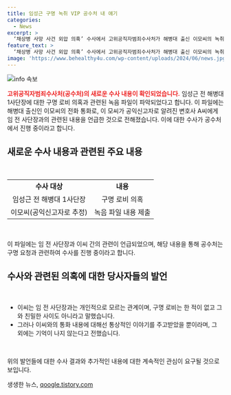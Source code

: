 ```yaml
---
title: 임성근 구명 녹취 VIP 공수처 내 얘기
categories:
  - News
excerpt: >
  ‘채상병 사망 사건 외압 의혹’ 수사에서 고위공직자범죄수사처가 해병대 출신 이모씨의 녹취록을 확보했다. 녹취록에는 이씨가 임 전 사단장과 대통령실 구명 관련 대화를 한 내용이 담겼다. 이에 대해 이씨는 관계를 부인했지만, 공수처는 구명 요청 여부 등을 수사 중이다. 이씨의 영향력 과장 가능성도 조명되고 있다. (150자)
feature_text: >
  ‘채상병 사망 사건 외압 의혹’ 수사에서 고위공직자범죄수사처가 해병대 출신 이모씨의 녹취록을 확보했다. 녹취록에는 이씨가 임 전 사단장과 대통령실 구명 관련 대화를 한 내용이 담겼다. 이에 대해 이씨는 관계를 부인했지만, 공수처는 구명 요청 여부 등을 수사 중이다. 이씨의 영향력 과장 가능성도 조명되고 있다. (150자)
image: 'https://www.behealthy4u.com/wp-content/uploads/2024/06/news.jpg'
---
```


<p><img src="https://www.behealthy4u.com/wp-content/uploads/2024/06/news.jpg" alt="info 속보" /></p>

<p><b><span style="color: #ee2323;">고위공직자범죄수사처(공수처)의 새로운 수사 내용이 확인되었습니다.</span></b> 임성근 전 해병대 1사단장에 대한 구명 로비 의혹과 관련된 녹음 파일이 파악되었다고 합니다. 이 파일에는 해병대 출신인 이모씨의 전화 통화로, 이 모씨가 공익신고자로 알려진 변호사 A씨에게 임 전 사단장과의 관련된 내용을 언급한 것으로 전해졌습니다. 이에 대한 수사가 공수처에서 진행 중이라고 합니다.</p>

<h2 data-ke-size="size26">새로운 수사 내용과 관련된 주요 내용</h2>

<p data-ke-size="size16">&nbsp;</p>

<table>
  <tbody>
    <tr>
      <td style="text-align: center; height: 17px;"><b>수사 대상</b></td>
      <td style="text-align: center; height: 17px;"><b>내용</b></td>
    </tr>
    <tr>
      <td style="text-align: center; height: 17px;">임성근 전 해병대 1사단장</td>
      <td style="text-align: center; height: 17px;">구명 로비 의혹</td>
    </tr>
    <tr>
      <td style="text-align: center; height: 17px;">이모씨(공익신고자로 추정)</td>
      <td style="text-align: center; height: 17px;">녹음 파일 내용 제출</td>
    </tr>
</tbody>
</table>

<p data-ke-size="size16">&nbsp;</p>

<p>이 파일에는 임 전 사단장과 이씨 간의 관련이 언급되었으며, 해당 내용을 통해 공수처는 구명 요청과 관련하여 수사를 진행 중이라고 합니다.</p>

<h2 data-ke-size="size26">수사와 관련된 의혹에 대한 당사자들의 발언</h2>

<p data-ke-size="size16">&nbsp;</p>

<ul>
  <li>이씨는 임 전 사단장과는 개인적으로 모르는 관계이며, 구명 로비는 한 적이 없고 그와 친밀한 사이도 아니라고 말했습니다.</li>
  <li>그러나 이씨와의 통화 내용에 대해선 통상적인 이야기를 주고받았을 뿐이라며, 그 외에는 기억이 나지 않는다고 전했습니다.</li>
</ul>

<p data-ke-size="size16">&nbsp;</p>

<p>위의 발언들에 대한 수사 결과와 추가적인 내용에 대한 계속적인 관심이 요구될 것으로 보입니다.</p>
생생한 뉴스, <a href="https://qoogle.tistory.com" rel="dofollow">qoogle.tistory.com</a>


